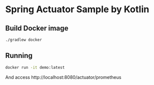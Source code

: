 # Spring Actuator Sample by Kotlin

## Build Docker image

```bash
./gradlew docker
```

## Running

```bash
docker run -it demo:latest
```

And access http://localhost:8080/actuator/prometheus
